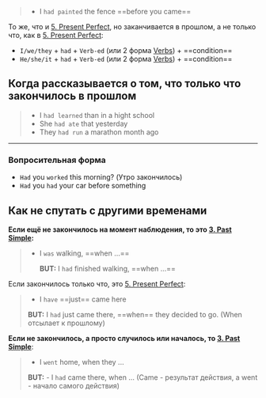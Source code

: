 > - I `had painted` the fence ==before you came==

То же, что и [5. Present Perfect](English/Tenses/5.%20Present%20Perfect.md), но заканчивается в прошлом, а не только что, как в [5. Present Perfect](5.%20Present%20Perfect.md):

- `I/we/they` + `had` + `Verb-ed` (или 2 форма [Verbs](../Basics/Verbs.md)) + ==condition==
- `He/she/it` + `had` + `Verb-ed` (или 2 форма [Verbs](../Basics/Verbs.md)) + ==condition==

## Когда рассказывается о том, что только что закончилось в прошлом

> - I `had learned` than in a hight school
> - She `had ate` that yesterday
> - They `had run` a marathon month ago


-----

### Вопросительная форма

- `Had` you `worked` this morning? (Утро закончилось)
- `Had` you `had` your car before something 

## Как не спутать с другими временами

**Если ещё не закончилось на момент наблюдения, то это [3. Past Simple](3.%20Past%20Simple.md):**
> - I `was` walking, ==when ...==
>   
>   **BUT:** I `had` finished walking, ==when ...==

Если закончилось только что, это [5. Present Perfect](5.%20Present%20Perfect.md):
> - I `have` ==just== came here
> 
>**BUT:**   I `had` just came there, ==when== they decided to go. (When отсылает к прошлому)

**Если не закончилось, а просто случилось или началось, то  [3. Past Simple](3.%20Past%20Simple.md)**:
> - I `went` home, when they ...
> 
> **BUT:** - I `had` came there, when ... (Came - результат действия, а went - начало самого действия)